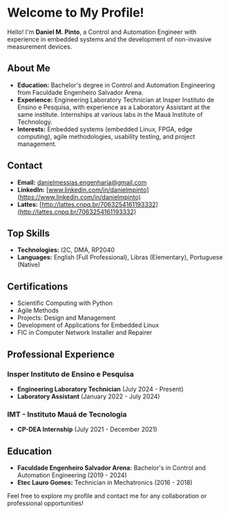 # Welcome to My Profile!

Hello! I'm **Daniel M. Pinto**, a Control and Automation Engineer with experience in embedded systems and the development of non-invasive measurement devices.

## About Me

- **Education:** Bachelor's degree in Control and Automation Engineering from Faculdade Engenheiro Salvador Arena.
- **Experience:** Engineering Laboratory Technician at Insper Instituto de Ensino e Pesquisa, with experience as a Laboratory Assistant at the same institute. Internships at various labs in the Mauá Institute of Technology.
- **Interests:** Embedded systems (embedded Linux, FPGA, edge computing), agile methodologies, usability testing, and project management.

## Contact

- **Email:** [danielmessias.engenharia@gmail.com](mailto:danielmessias.engenharia@gmail.com)
- **LinkedIn:** [www.linkedin.com/in/danielmpinto](https://www.linkedin.com/in/danielmpinto)
- **Lattes:** [http://lattes.cnpq.br/7063254161193332](http://lattes.cnpq.br/7063254161193332)

## Top Skills

- **Technologies:** I2C, DMA, RP2040
- **Languages:** English (Full Professional), Libras (Elementary), Portuguese (Native)

## Certifications

- Scientific Computing with Python
- Agile Methods
- Projects: Design and Management
- Development of Applications for Embedded Linux
- FIC in Computer Network Installer and Repairer

## Professional Experience

### Insper Instituto de Ensino e Pesquisa

- **Engineering Laboratory Technician** (July 2024 - Present)
- **Laboratory Assistant** (January 2022 - July 2024)

### IMT - Instituto Mauá de Tecnologia

- **CP-DEA Internship** (July 2021 - December 2021)

## Education

- **Faculdade Engenheiro Salvador Arena:** Bachelor's in Control and Automation Engineering (2019 - 2024)
- **Etec Lauro Gomes:** Technician in Mechatronics (2016 - 2018)

Feel free to explore my profile and contact me for any collaboration or professional opportunities!
